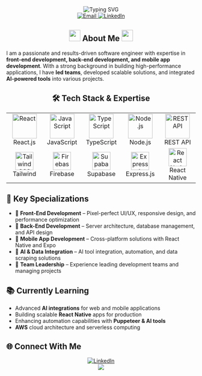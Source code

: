<!-- Header with gradient animation -->
<div align="center">
  <img src="https://readme-typing-svg.herokuapp.com?font=Fira+Code&size=30&duration=3000&pause=1000&color=0366D6&center=true&vCenter=true&width=600&lines=Hi%2C+I'm+Mohammed+Zakaria;Software+Engineer;Front-End+Expert;Full-Stack+Developer;Mobile+App+Developer" alt="Typing SVG" />
</div>

<!-- Badges section -->
<div align="center">
  <a href="mailto:mohammed.alalaya@gmail.com">
    <img src="https://img.shields.io/badge/Email-mohammed.alalaya%40gmail.com-D14836?style=for-the-badge&logo=gmail&logoColor=white" alt="Email"/>
  </a>
  <a href="https://linkedin.com/in/mohammad-al-alaya/">
    <img src="https://img.shields.io/badge/LinkedIn-Connect-0077B5?style=for-the-badge&logo=linkedin&logoColor=white" alt="LinkedIn"/>
  </a>
  <!-- Add your portfolio if available -->
  <!-- <a href="https://yourwebsite.com">
    <img src="https://img.shields.io/badge/Portfolio-Visit-00C7B7?style=for-the-badge&logo=netlify&logoColor=white" alt="Portfolio"/>
  </a> -->
</div>

<!-- About me section with gradient border -->
<div align="center">
  <h2>
    <img src="https://media.giphy.com/media/WUlplcMpOCEmTGBtBW/giphy.gif" width="30"> 
    About Me
    <img src="https://media.giphy.com/media/WUlplcMpOCEmTGBtBW/giphy.gif" width="30">
  </h2>
</div>

I am a passionate and results-driven software engineer with expertise in **front-end development, back-end development, and mobile app development**. With a strong background in building high-performance applications, I have **led teams**, developed scalable solutions, and integrated **AI-powered tools** into various projects.

<!-- Tech stack section -->
<div align="center">
  <h2>🛠️ Tech Stack & Expertise</h2>
</div>

<table align="center">
  <tr>
    <td align="center" width="96">
      <img src="https://techstack-generator.vercel.app/react-icon.svg" alt="React" width="65" height="65" />
      <br>React.js
    </td>
    <td align="center" width="96">
      <img src="https://techstack-generator.vercel.app/js-icon.svg" alt="JavaScript" width="65" height="65" />
      <br>JavaScript
    </td>
    <td align="center" width="96">
      <img src="https://techstack-generator.vercel.app/ts-icon.svg" alt="TypeScript" width="65" height="65" />
      <br>TypeScript
    </td>
    <td align="center" width="96">
      <img src="https://techstack-generator.vercel.app/nodejs-icon.svg" alt="Node.js" width="65" height="65" />
      <br>Node.js
    </td>
    <td align="center" width="96">
      <img src="https://techstack-generator.vercel.app/restapi-icon.svg" alt="REST API" width="65" height="65" />
      <br>REST API
    </td>
  </tr>
  <tr>
    <td align="center" width="96">
      <img src="https://skillicons.dev/icons?i=tailwind" width="48" height="48" alt="Tailwind CSS" />
      <br>Tailwind
    </td>
    <td align="center" width="96">
      <img src="https://skillicons.dev/icons?i=firebase" width="48" height="48" alt="Firebase" />
      <br>Firebase
    </td>
    <td align="center" width="96">
      <img src="https://skillicons.dev/icons?i=supabase" width="48" height="48" alt="Supabase" />
      <br>Supabase
    </td>
    <td align="center" width="96">
      <img src="https://skillicons.dev/icons?i=express" width="48" height="48" alt="Express.js" />
      <br>Express.js
    </td>
    <td align="center" width="96">
      <img src="https://skillicons.dev/icons?i=react" width="48" height="48" alt="React Native" />
      <br>React Native
    </td>
  </tr>
</table>

<!-- Specializations -->
## 🔹 Key Specializations

- 🎨 **Front-End Development** – Pixel-perfect UI/UX, responsive design, and performance optimization
- 🔧 **Back-End Development** – Server architecture, database management, and API design
- 📱 **Mobile App Development** – Cross-platform solutions with React Native and Expo
- 🤖 **AI & Data Integration** – AI tool integration, automation, and data scraping solutions
- 👥 **Team Leadership** – Experience leading development teams and managing projects

<!-- Languages section 
## 💻 Top Languages

<div align="center">
  <img src="https://github-readme-stats.vercel.app/api/top-langs/?username=yourusername&layout=compact&theme=tokyonight&hide_border=true&langs_count=8" alt="Top Languages" />
</div>
-->
<!-- Current focus -->
## 📚 Currently Learning

- Advanced **AI integrations** for web and mobile applications
- Building scalable **React Native** apps for production
- Enhancing automation capabilities with **Puppeteer & AI tools**
- **AWS** cloud architecture and serverless computing

<!-- Collaboration section
## 🤝 Looking to Collaborate

I am open to working on **innovative projects** that push the boundaries of technology, particularly in AI-driven applications, front-end excellence, and scalable mobile development. If you have an exciting idea or need an experienced developer, let's connect!
 -->
<!-- GitHub stats
<div align="center">
  <img src="https://github-readme-streak-stats.herokuapp.com/?user=yourusername&theme=tokyonight&hide_border=true" alt="GitHub Streak" />
</div>
 -->
<!-- Connect with me section -->
## 🌐 Connect With Me

<div align="center">
  <a href="https://linkedin.com/in/yourusername">
    <img src="https://img.shields.io/badge/LinkedIn-%230077B5.svg?style=for-the-badge&logo=linkedin&logoColor=white" alt="LinkedIn"/>
  </a>
</div>

<!-- Footer -->
<div align="center">
  <img src="https://capsule-render.vercel.app/api?type=waving&color=gradient&height=100&section=footer" />
</div>
